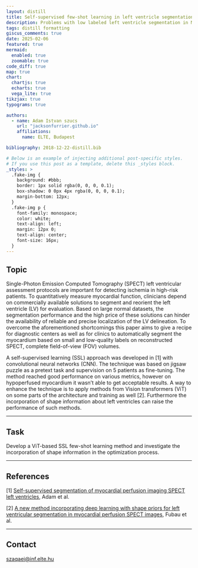 ```yaml
---
layout: distill
title: Self-supervised few-shot learning in left ventricle segmentation
description: Problems with low labeled left ventricle segmentation in MPI SPECT
tags: distill formatting
giscus_comments: true
date: 2025-02-06
featured: true
mermaid:
  enabled: true
  zoomable: true
code_diff: true
map: true
chart:
  chartjs: true
  echarts: true
  vega_lite: true
tikzjax: true
typograms: true

authors:
  - name: Adam Istvan szucs
    url: "jacksonfurrier.github.io"
    affiliations:
      name: ELTE, Budapest

bibliography: 2018-12-22-distill.bib

# Below is an example of injecting additional post-specific styles.
# If you use this post as a template, delete this _styles block.
_styles: >
  .fake-img {
    background: #bbb;
    border: 1px solid rgba(0, 0, 0, 0.1);
    box-shadow: 0 0px 4px rgba(0, 0, 0, 0.1);
    margin-bottom: 12px;
  }
  .fake-img p {
    font-family: monospace;
    color: white;
    text-align: left;
    margin: 12px 0;
    text-align: center;
    font-size: 16px;
  }
---
```


## Topic

Single-Photon Emission Computed Tomography (SPECT) left ventricular assessment protocols are important for detecting ischemia in high-risk patients. To quantitatively measure myocardial function, clinicians depend on commercially available solutions to segment and reorient the left ventricle (LV) for evaluation. Based on large normal datasets, the segmentation performance and the high price of these solutions can hinder the availability of reliable and precise localization of the LV delineation. To overcome the aforementioned shortcomings this paper aims to give a recipe for diagnostic centers as well as for clinics to automatically segment the myocardium based on small and low-quality labels on reconstructed SPECT, complete field-of-view (FOV) volumes.

A self-supervised learning (SSL) approach was developed in [1] with convolutional neural networks (CNN). The technique was based on jigsaw puzzle as a pretext task and supervision on 5 patients as fine-tuning. The method reached good performance on various metrics, however on hypoperfused myocardium it wasn’t able to get acceptable results. A way to enhance the technique is to apply methods from Vision transformers (ViT) on some parts of the architecture and training as well [2]. Furthermore the incorporation of shape information about left ventricles can raise the performance of such methods.

---

## Task

Develop a ViT-based SSL few-shot learning method and investigate the incorporation of shape information in the optimization process.

---

## References

[1] [Self-supervised segmentation of myocardial perfusion imaging SPECT left ventricles](https://dl.acm.org/doi/pdf/10.1145/3632047.3632078), Adam et al.

[2] [A new method incorporating deep learning with shape priors for left ventricular segmentation in myocardial perfusion SPECT images](https://www.sciencedirect.com/science/article/pii/S0010482523004195?casa_token=T2dI_3cEndIAAAAA:kPV9wHN_07raKCy6hzW_5CJfFA0AjxmV9yXDoZg6o8l2Z7dKvwGKFE27_pJRpPov6sG2tjsAE-c), Fubau et al.

---

## Contact

szaqaei@inf.elte.hu